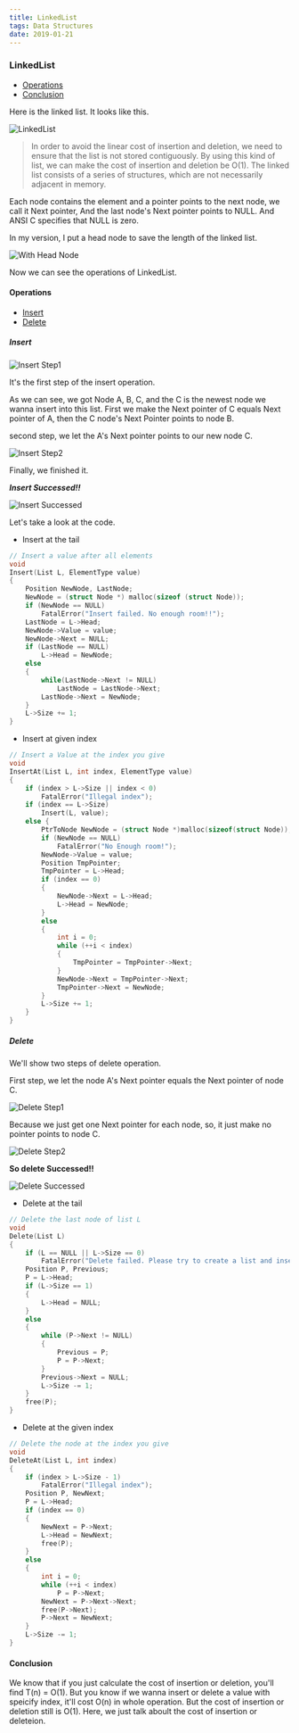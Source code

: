 ```yaml
---
title: LinkedList
tags: Data Structures
date: 2019-01-21
---
```

### LinkedList

- [Operations](#Operations)
- [Conclusion](#Conclusion)

Here is the linked list. It looks like this.

![LinkedList](https://sherlockblaze.com/resources/img/cs/linkedlist/linkedlist.png)

> In order to avoid the linear cost of insertion and deletion, we need to ensure that the list is not stored contiguously. By using this kind of list, we can make the cost of insertion and deletion be O(1).
The linked list consists of a series of structures, which are not necessarily adjacent in memory.

Each node contains the element and a pointer points to the next node, we call it Next pointer, And the last node's Next pointer points to NULL. And ANSI C specifies that NULL is zero.

In my version, I put a head node to save the length of the linked list.

![With Head Node](https://sherlockblaze.com/resources/img/cs/linkedlist/linkedlist_with_head_node.png)

Now we can see the operations of LinkedList.

#### Operations

- [Insert](#Insert)
- [Delete](#Delete)

##### Insert

![Insert Step1](https://sherlockblaze.com/resources/img/cs/linkedlist/insert_step1.png)

It's the first step of the insert operation.

As we can see, we got Node A, B, C, and the C is the newest node we wanna insert into this list. First we make the Next pointer of C equals Next pointer of A, then the C node's Next Pointer points to node B.

second step, we let the A's Next pointer points to our new node C.

![Insert Step2](https://sherlockblaze.com/resources/img/cs/linkedlist/insert_step2.png)

Finally, we finished it.

***Insert Successed!!***

![Insert Successed](https://sherlockblaze.com/resources/img/cs/linkedlist/insert_successed.png)

Let's take a look at the code.

+ Insert at the tail

```cpp
// Insert a value after all elements
void
Insert(List L, ElementType value)
{
	Position NewNode, LastNode;
	NewNode = (struct Node *) malloc(sizeof (struct Node));
	if (NewNode == NULL)
		FatalError("Insert failed. No enough room!!");
	LastNode = L->Head;
	NewNode->Value = value;
	NewNode->Next = NULL;
	if (LastNode == NULL)
		L->Head = NewNode;
	else
	{
		while(LastNode->Next != NULL)
			LastNode = LastNode->Next;
		LastNode->Next = NewNode;
	}
	L->Size += 1;
}
```

+ Insert at given index

```cpp
// Insert a Value at the index you give
void
InsertAt(List L, int index, ElementType value)
{
	if (index > L->Size || index < 0)
		FatalError("Illegal index"); 
	if (index == L->Size)
		Insert(L, value);
	else {
		PtrToNode NewNode = (struct Node *)malloc(sizeof(struct Node));
		if (NewNode == NULL)
			FatalError("No Enough room!");
		NewNode->Value = value;
		Position TmpPointer;
		TmpPointer = L->Head;
		if (index == 0)
		{
			NewNode->Next = L->Head;
			L->Head = NewNode;
		}
		else
		{
			int i = 0;
			while (++i < index)
			{
				TmpPointer = TmpPointer->Next;
			}
			NewNode->Next = TmpPointer->Next;
			TmpPointer->Next = NewNode;
		}
		L->Size += 1;
	}
}
```

##### Delete

We'll show two steps of delete operation.

First step, we let the node A's Next pointer equals the Next pointer of node C.

![Delete Step1](https://sherlockblaze.com/resources/img/cs/linkedlist/delete_step1.png)

Because we just get one Next pointer for each node, so, it just make no pointer points to node C.

![Delete Step2](https://sherlockblaze.com/resources/img/cs/linkedlist/delete_step2.png)

**So delete Successed!!**

![Delete Successed](https://sherlockblaze.com/resources/img/cs/linkedlist/delete_successed.png)

+ Delete at the tail

```cpp
// Delete the last node of list L
void
Delete(List L)
{
	if (L == NULL || L->Size == 0)
		FatalError("Delete failed. Please try to create a list and insert some nodes into it.");
	Position P, Previous;
	P = L->Head;
	if (L->Size == 1)
	{
		L->Head = NULL;
	}
	else
	{
		while (P->Next != NULL)
		{
			Previous = P;
			P = P->Next;
		}
		Previous->Next = NULL;
		L->Size -= 1;
	}
	free(P);
}
```

+ Delete at the given index

```cpp
// Delete the node at the index you give
void
DeleteAt(List L, int index)
{
	if (index > L->Size - 1)
		FatalError("Illegal index");
	Position P, NewNext;
	P = L->Head;
	if (index == 0)
	{
		NewNext = P->Next;
		L->Head = NewNext;
		free(P);
	}
	else
	{
		int i = 0;
		while (++i < index)
			P = P->Next;
		NewNext = P->Next->Next;
		free(P->Next);
		P->Next = NewNext;
	}
	L->Size -= 1;
}
```

#### Conclusion

We know that if you just calculate the cost of insertion or deletion, you'll find T(n) = O(1).
But you know if we wanna insert or delete a value with speicify index, it'll cost O(n) in whole operation. But the cost of insertion or deletion still is O(1). Here, we just talk aboult the cost of insertion or deleteion.